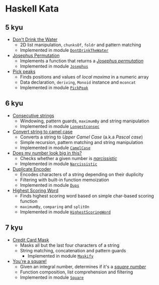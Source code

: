 # Haskell Kata

## 5 kyu
* [Don't Drink the Water](https://www.codewars.com/kata/562e6df5cf2d3908ad00019e)
  * 2D list manipulation, `chunksOf`, `foldr` and pattern matching
  * Implemented in module [`DontDrinkTheWater`](src/DontDrinkTheWater.hs)
* [Josephus Permutation](https://www.codewars.com/kata/5550d638a99ddb113e0000a2)
  * Implements a function that returns a [*Josephus permutation*](https://en.wikipedia.org/wiki/Josephus_problem)
  * Implemented in module [`Josephus`](src/Josephus.hs)
* [Pick peaks](https://www.codewars.com/kata/5279f6fe5ab7f447890006a7)
  * Finds positions and values of *local maxima* in a numeric array
  * Data declaration, `deriving`, `Monoid` instance and `mconcat`
  * Implemented in module [`PickPeak`](src/PickPeak.hs)

## 6 kyu
* [Consecutive strings](https://www.codewars.com/kata/56a5d994ac971f1ac500003e)
  * Windowing, pattern guards, `maximumBy` and string manipulation
  * Implemented in module [`Longestconsec`](src/Longestconsec.hs)
* [Convert string to camel case](https://www.codewars.com/kata/517abf86da9663f1d2000003)
  * Converts a string to *Upper Camel Case* (a.k.a *Pascal case*)
  * Simple recursion, pattern matching and string manipulation
  * Implemented in module [`CamelCase`](src/CamelCase.hs)
* [Does my number look big in this?](https://www.codewars.com/kata/5287e858c6b5a9678200083c)
  * Checks whether a given number is [*narcissistic*](https://en.wikipedia.org/wiki/Narcissistic_number)
  * Implemented in module [`Narcissistic`](src/Narcissistic.hs)
* [Duplicate Encoder](https://www.codewars.com/kata/54b42f9314d9229fd6000d9c)
  * Encodes characters of a string depending on their duplicity
  * Filtering with built-in function memoization
  * Implemented in module [`Dups`](src/Dups.hs)
* [Highest Scoring Word](https://www.codewars.com/kata/57eb8fcdf670e99d9b000272)
  * Finds highest scoring word based on simple char-based scoring function
  * `maximumBy`, `comparing` and `splitOn`
  * Implemented in module [`HighestScoringWord`](src/HighestScoringWord.hs)

## 7 kyu
* [Credit Card Mask](https://www.codewars.com/kata/5412509bd436bd33920011bc)
  * Masks all but the last four characters of a string
  * String matching, concatenation and pattern guards
	* Implemented in module [`Maskify`](src/Maskify.hs)
* [You're a square!](https://www.codewars.com/kata/54c27a33fb7da0db0100040e)
  * Given an integral number, determines if it's a [*square number*](https://en.wikipedia.org/wiki/Square_number)
  * Function composition, list comprehension and filtering
  * Implemented in module [`Square`](src/Square.hs)
